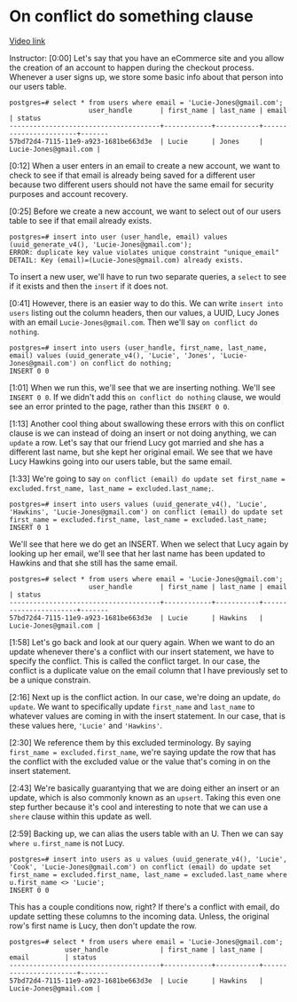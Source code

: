 # On conflict do something clause

[Video link](https://www.egghead.io/lessons/postgresql-on-conflict-do-something-clause)

Instructor: [0:00] Let's say that you have an eCommerce site and you allow the creation of an account to happen during the checkout process. Whenever a user signs up, we store some basic info about that person into our users table.

```postgres
postgres=# select * from users where email = 'Lucie-Jones@gmail.com';
                    user_handle       | first_name | last_name | email                 | status
--------------------------------------+------------+-----------+-----------------------+-------
57bd72d4-7115-11e9-a923-1681be663d3e  | Lucie      | Jones     | Lucie-Jones@gmail.com |
```

[0:12] When a user enters in an email to create a new account, we want to check to see if that email is already being saved for a different user because two different users should not have the same email for security purposes and account recovery.

[0:25] Before we create a new account, we want to select out of our users table to see if that email already exists. 

```postgres
postgres=# insert into user (user_handle, email) values (uuid_generate_v4(), 'Lucie-Jones@gmail.com');
ERROR: duplicate key value violates unique constraint "unique_email"
DETAIL: Key (email)=(Lucie-Jones@gmail.com) already exists.
```

To insert a new user, we'll have to run two separate queries, a `select` to see if it exists and then the `insert` if it does not.

[0:41] However, there is an easier way to do this. We can write `insert into users` listing out the column headers, then our values, a UUID, Lucy Jones with an email `Lucie-Jones@gmail.com`. Then we'll say `on conflict do nothing`.

```postgres
postgres=# insert into users (user_handle, first_name, last_name, email) values (uuid_generate_v4(), 'Lucie', 'Jones', 'Lucie-Jones@gmail.com') on conflict do nothing;
INSERT 0 0
```

[1:01] When we run this, we'll see that we are inserting nothing. We'll see `INSERT 0 0`. If we didn't add this `on conflict do nothing` clause, we would see an error printed to the page, rather than this `INSERT 0 0`.

[1:13] Another cool thing about swallowing these errors with this on conflict clause is we can instead of doing an insert or not doing anything, we can `update` a row. Let's say that our friend Lucy got married and she has a different last name, but she kept her original email. We see that we have Lucy Hawkins going into our users table, but the same email.

[1:33] We're going to say `on conflict (email) do update set first_name = excluded.frst_name, last_name = excluded.last_name;`. 

```postgres
postgres=# insert into users values (uuid_generate_v4(), 'Lucie', 'Hawkins', 'Lucie-Jones@gmail.com') on conflict (email) do update set first_name = excluded.first_name, last_name = excluded.last_name;
INSERT 0 1
```

We'll see that here we do get an INSERT. When we select that Lucy again by looking up her email, we'll see that her last name has been updated to Hawkins and that she still has the same email.

```postgres
postgres=# select * from users where email = 'Lucie-Jones@gmail.com';
                    user_handle       | first_name | last_name | email                 | status
--------------------------------------+------------+-----------+-----------------------+-------
57bd72d4-7115-11e9-a923-1681be663d3e  | Lucie      | Hawkins   | Lucie-Jones@gmail.com |
```

[1:58] Let's go back and look at our query again. When we want to do an update whenever there's a conflict with our insert statement, we have to specify the conflict. This is called the conflict target. In our case, the conflict is a duplicate value on the email column that I have previously set to be a unique constrain.

[2:16] Next up is the conflict action. In our case, we're doing an update, `do update`. We want to specifically update `first_name` and `last_name` to whatever values are coming in with the insert statement. In our case, that is these values here, `'Lucie'` and `'Hawkins'`.

[2:30] We reference them by this excluded terminology. By saying `first_name = excluded.first_name`, we're saying update the row that has the conflict with the excluded value or the value that's coming in on the insert statement.

[2:43] We're basically guarantying that we are doing either an insert or an update, which is also commonly known as an `upsert`. Taking this even one step further because it's cool and interesting to note that we can use a `shere` clause within this update as well.

[2:59] Backing up, we can alias the users table with an U. Then we can say `where u.first_name` is not Lucy. 

```postgres
postgres=# insert into users as u values (uuid_generate_v4(), 'Lucie', 'Cook', 'Lucie-Jones@gmail.com') on conflict (email) do update set first_name = excluded.first_name, last_name = excluded.last_name where u.first_name <> 'Lucie';
INSERT 0 0
```

This has a couple conditions now, right? If there's a conflict with email, do update setting these columns to the incoming data. Unless, the original row's first name is Lucy, then don't update the row.

```postgres
postgres=# select * from users where email = 'Lucie-Jones@gmail.com';
              user_handle             | first_name | last_name |         email         | status
--------------------------------------+------------+-----------+-----------------------+-------
57bd72d4-7115-11e9-a923-1681be663d3e  | Lucie      | Hawkins   | Lucie-Jones@gmail.com |
```